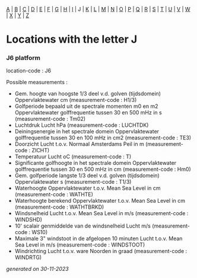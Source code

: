 [A](location_A.md) | [B](location_B.md) | [C](location_C.md) | [D](location_D.md) | [E](location_E.md) | [F](location_F.md) | [G](location_G.md) | [H](location_H.md) | [I](location_I.md) | J | [K](location_K.md) | [L](location_L.md) | [M](location_M.md) | [N](location_N.md) | [O](location_O.md) | [P](location_P.md) | [Q](location_Q.md) | [R](location_R.md) | [S](location_S.md) | [T](location_T.md) | [U](location_U.md) | [V](location_V.md) | [W](location_W.md) | [X](location_X.md) | [Y](location_Y.md) | [Z](location_Z.md)

# Locations with the letter J #


### J6 platform ###
location-code : J6

Possible measurements :
* Gem. hoogte van hoogste 1/3 deel v.d. golven (tijdsdomein) Oppervlaktewater cm (measurement-code : H1/3)
* Golfperiode bepaald uit de spectrale momenten m0 en m2 Oppervlaktewater golffrequentie tussen 30 en 500 mHz in s (measurement-code : Tm02)
* Luchtdruk Lucht hPa (measurement-code : LUCHTDK)
* Deiningsenergie in het spectrale domein Oppervlaktewater golffrequentie tussen 30 en 100 mHz in cm2 (measurement-code : TE3)
* Doorzicht Lucht t.o.v. Normaal Amsterdams Peil in m (measurement-code : ZICHT)
* Temperatuur Lucht oC (measurement-code : T)
* Significante golfhoogte in het spectrale domein Oppervlaktewater golffrequentie tussen 30 en 500 mHz in cm (measurement-code : Hm0)
* Gem. golfperiode langste 1/3 deel v.d. golven (tijdsdomein) Oppervlaktewater s (measurement-code : T1/3)
* Waterhoogte Oppervlaktewater t.o.v. Mean Sea Level in cm (measurement-code : WATHTE)
* Waterhoogte berekend Oppervlaktewater t.o.v. Mean Sea Level in cm (measurement-code : WATHTBRKD)
* Windsnelheid Lucht t.o.v. Mean Sea Level in m/s (measurement-code : WINDSHD)
* 10' scalair genmiddelde van de windsnelheid Lucht m/s (measurement-code : WS10)
* Maximale 3" windstoot in de afgelopen 10 minuten Lucht t.o.v. Mean Sea Level in m/s (measurement-code : WINDSTOOT)
* Windrichting Lucht t.o.v. ware Noorden in graad (measurement-code : WINDRTG)


_generated on 30-11-2023_